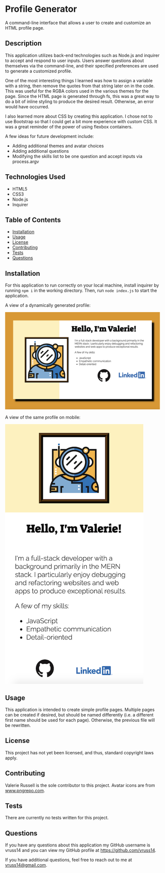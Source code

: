# Profile Generator

A command-line interface that allows a user to create and customize an HTML profile page.

## Description

This application utilizes back-end technologies such as Node.js and inquirer to accept and respond to user inputs. Users answer questions about themselves via the command-line, and their specified preferences are used to generate a customized profile.

One of the most interesting things I learned was how to assign a variable with a string, then remove the quotes from that string later on in the code. This was useful for the RGBA colors used in the various themes for the page. Since the HTML page is generated through fs, this was a great way to do a bit of inline styling to produce the desired result. Otherwise, an error would have occurred.

I also learned more about CSS by creating this application. I chose not to use Bootstrap so that I could get a bit more experience with custom CSS. It was a great reminder of the power of using flexbox containers.

A few ideas for future development include:

- Adding additional themes and avatar choices
- Adding additional questions
- Modifying the skills list to be one question and accept inputs via process.argv

## Technologies Used

- HTML5
- CSS3
- Node.js
- Inquirer

## Table of Contents

- [Installation](#Installation)
- [Usage](#Usage)
- [License](#License)
- [Contributing](#Contributing)
- [Tests](#Tests)
- [Questions](#Questions)
            
## Installation

For this application to run correctly on your local machine, install inquirer by running ```npm i``` in the working directory. Then, run ```node index.js``` to start the application.

A view of a dynamically generated profile:

![desktop profile](assets/images/screenshots/generated-profile-desktop.png)

A view of the same profile on mobile:

![mobile profile](assets/images/screenshots/generated-profile-mobile.png)

## Usage

This application is intended to create simple profile pages. Multiple pages can be created if desired, but should be named differently (i.e. a different first name should be used for each page). Otherwise, the previous file will be rewritten.

## License

This project has not yet been licensed, and thus, standard copyright laws apply.
            
## Contributing

Valerie Russell is the sole contributor to this project. Avatar icons are from www.pngrepo.com.
            
## Tests

There are currently no tests written for this project.
            
## Questions

If you have any questions about this application my GitHub username is vruss14 and you can view my GitHub profile at https://github.com/vruss14.

If you have additional questions, feel free to reach out to me at vruss14@gmail.com.

